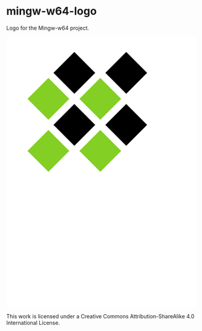 # mingw-w64-logo
Logo for the Mingw-w64 project.

![a grid of four alternating green and black diamonds](./mingw-w64.svg)


This work is licensed under a Creative Commons Attribution-ShareAlike 4.0 International License.
